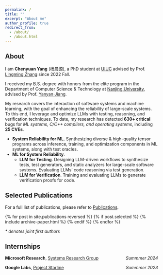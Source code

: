 ```yaml
---
permalink: /
title: ""
excerpt: "About me"
author_profile: true
redirect_from: 
  - /about/
  - /about.html
---
```


## About

I am **Chenyuan Yang** (杨晨源), a PhD student at [UIUC](https://illinois.edu/) advised by Prof. [Lingming Zhang](http://lingming.cs.illinois.edu/) since 2022 Fall.

I received my B.S. degree with honors from the elite program in the Department of Computer Science & Technology at [Nanjing University](https://www.nju.edu.cn/EN/main.htm), advised by Prof. [Yanyan Jiang](https://ics.nju.edu.cn/~jyy/). 

My research covers the interaction of software systems and machine learning, with the goal of enhancing the reliability of large-scale systems.
To this end, I leverage and optimize LLMs with testing, reasoning, and verification techniques.
To date, my research has detected **630+ critical** bugs for *ML systems, C/C++ compilers, and operating systems*, including **25 CVEs**.

- **System Reliability for ML**. Synthesizing diverse & high-quality tensor programs across inference, training, and optimization components in ML systems, along with test oracles.
- **ML for System Reliability**.
  - **LLM for Testing**. Designing LLM-driven workflows to synthesize tests, test generators, and static analyzers for large-scale software systems. Evaluating LLMs’ code reasoning via test generation.
  - **LLM for Verification**. Training and evaluating LLMs to generate verification proofs for code.

## Selected Publications

For a full list of publications, please refer to [Publications](/publications/).

{% for post in site.publications reversed %}
  {% if post.selected %}
    {% include archive-paper.html %}
  {% endif %}
{% endfor %}

<i>* denotes  joint first authors</i>

## Internships

**Microsoft Research**, [Systems Research Group](https://www.microsoft.com/en-us/research/group/systems-research-group-redmond/overview/) <i style="float:right;text-align:right;">Summmer 2024</i>

**Google Labs**, [Project Starline](https://blog.google/technology/research/project-starline-prototype/) <i style="float:right;text-align:right;">Summmer 2023</i>
